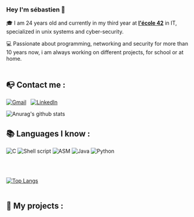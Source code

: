 ### Hey I'm sébastien 👋

🎓 I am 24 years old and currently in my third year at [**l'école 42**](https://www.42.fr/) in IT, specialized in unix systems and cyber-security.

💻 Passionate about programming, networking and security for more than 10 years now, i am always working on different projects, for school or at home.
<br><br>

## 📭 Contact me :

[![Gmail](https://img.shields.io/badge/-GMAIL-D14836?style=for-the-badge&logo=gmail&logoColor=white)](mailto:sebastien.kuppers@gmail.com)
&nbsp; [![LinkedIn](https://img.shields.io/badge/-LINKEDIN-0077B5?style=for-the-badge&logo=linkedin&logoColor=white)](www.linkedin.com/in/skuppers)
<br>

![Anurag's github stats](https://github-readme-stats.vercel.app/api?username=skuppers&hide=issues&show_icons=true)

## 📚 Languages I know :

![C](https://img.shields.io/badge/-C-2C41CB?style=for-the-badge&logo=C&logoColor=white)
![Shell script](https://img.shields.io/badge/-Shell%20script-E15622?style=for-the-badge&logo=shell&logoColor=black)
![ASM](https://img.shields.io/badge/-Asm-E7BA15?style=for-the-badge&logo=asm&logoColor=white)
![Java](https://img.shields.io/badge/-Java-1B7FDE?style=for-the-badge&logo=java&logoColor=white)
![Python](https://img.shields.io/badge/-Python-1DDEC1?style=for-the-badge&logo=Python&logoColor=white)
&nbsp; &nbsp;

<br><br>

[![Top Langs](https://github-readme-stats.vercel.app/api/top-langs/?username=skuppers)](https://github.com/anuraghazra/github-readme-stats)
<br><br>

## 📂 My projects :

<!--
**skuppers/skuppers** is a ✨ _special_ ✨ repository because its `README.md` (this file) appears on your GitHub profile.

Here are some ideas to get you started:

- 🔭 I’m currently working on ...
- 🌱 I’m currently learning ...
- 👯 I’m looking to collaborate on ...
- 🤔 I’m looking for help with ...
- 💬 Ask me about ...
- 📫 How to reach me: ...
- 😄 Pronouns: ...
- ⚡ Fun fact: ...
-->

